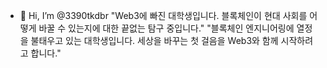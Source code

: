 - 👋 Hi, I’m @3390tkdbr
"Web3에 빠진 대학생입니다. 블록체인이 현대 사회를 어떻게 바꿀 수 있는지에 대한 끝없는 탐구 중입니다."
"블록체인 엔지니어링에 열정을 불태우고 있는 대학생입니다. 세상을 바꾸는 첫 걸음을 Web3와 함께 시작하려고 합니다."
<!---
3390tkdbr/3390tkdbr is a ✨ special ✨ repository because its `README.md` (this file) appears on your GitHub profile.
You can click the Preview link to take a look at your changes.
--->
